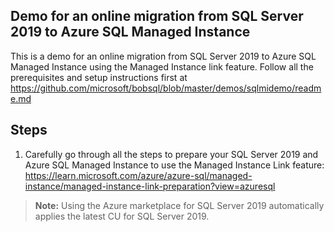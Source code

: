 ## Demo for an online migration from SQL Server 2019 to Azure SQL Managed Instance

This is a demo for an online migration from SQL Server 2019 to Azure SQL Managed Instance using the Managed Instance link feature. Follow all the prerequisites and setup instructions first at <https://github.com/microsoft/bobsql/blob/master/demos/sqlmidemo/readme.md>

## Steps

1. Carefully go through all the steps to prepare your SQL Server 2019 and Azure SQL Managed Instance to use the Managed Instance Link feature: <https://learn.microsoft.com/azure/azure-sql/managed-instance/managed-instance-link-preparation?view=azuresql>

> **Note:** Using the Azure marketplace for SQL Server 2019 automatically applies the latest CU for SQL Server 2019.

